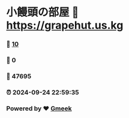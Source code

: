 # 小饅頭の部屋 :link: https://grapehut.us.kg 
### :page_facing_up: [10](https://grapehut.us.kg/tag.html) 
### :speech_balloon: 0 
### :hibiscus: 47695 
### :alarm_clock: 2024-09-24 22:59:35 
### Powered by :heart: [Gmeek](https://github.com/Meekdai/Gmeek)

